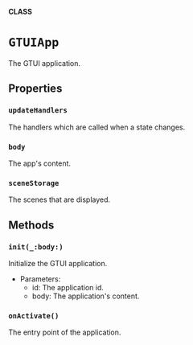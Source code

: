 **CLASS**

# `GTUIApp`

The GTUI application.

## Properties
### `updateHandlers`

The handlers which are called when a state changes.

### `body`

The app's content.

### `sceneStorage`

The scenes that are displayed.

## Methods
### `init(_:body:)`

Initialize the GTUI application.
- Parameters:
    - id: The application id.
    - body: The application's content.

### `onActivate()`

The entry point of the application.
